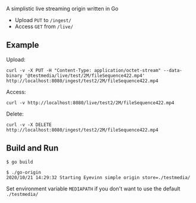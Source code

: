A simplistic live streaming origin written in Go

- Upload `PUT` to `/ingest/`
- Access `GET` from `/live/`

## Example

Upload:

```
curl -v -X PUT -H "Content-Type: application/octet-stream" --data-binary '@testmedia/live/test/2M/fileSequence422.mp4' http://localhost:8080/ingest/test2/2M/fileSequence422.mp4
```

Access:

```
curl -v http://localhost:8080/live/test2/2M/fileSequence422.mp4
```

Delete:

```
curl -v -X DELETE http://localhost:8080/ingest/test2/2M/fileSequence422.mp4
```

## Build and Run

```
$ go build

$ ./go-origin
2020/10/21 14:29:32 Starting Eyevinn simple origin store=./testmedia/
```

Set environment variable `MEDIAPATH` if you don't want to use the default `./testmedia/`